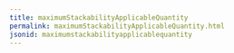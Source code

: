 ```yaml
---
title: maximumStackabilityApplicableQuantity
permalink: maximumStackabilityApplicableQuantity.html
jsonid: maximumstackabilityapplicablequantity
---
```

